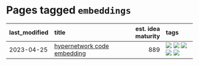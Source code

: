 # Pages tagged `embeddings`

|last_modified|title|est. idea maturity|tags
|:---|:---|---:|:---|
|2023-04-25|[hypernetwork code embedding](../hypernetwork_embedding_for_code.md)|889|[![](https://img.shields.io/badge/tag-embeddings-8b768)](../tags/embeddings.md) [![](https://img.shields.io/badge/tag-llm-7c795e)](../tags/llm.md) [![](https://img.shields.io/badge/tag-machinelearning-3c3258)](../tags/machinelearning.md) [![](https://img.shields.io/badge/tag-models-fde018)](../tags/models.md) [![](https://img.shields.io/badge/tag-nlp-b4243e)](../tags/nlp.md)|